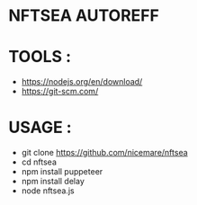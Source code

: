 # NFTSEA AUTOREFF
# TOOLS : 
* https://nodejs.org/en/download/
* https://git-scm.com/

# USAGE :
* git clone https://github.com/nicemare/nftsea
* cd nftsea
* npm install puppeteer
* npm install delay
* node nftsea.js
  
